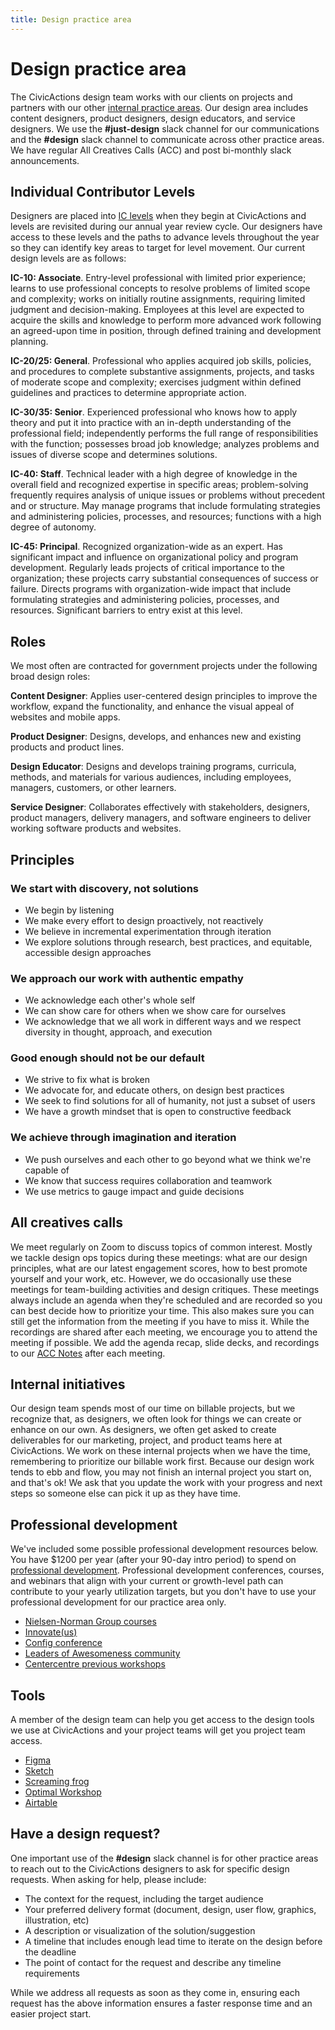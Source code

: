 ```yaml
---
title: Design practice area
---
```


# Design practice area

The CivicActions design team works with our clients on projects and partners with our other [internal practice areas](../../practice-areas/README.md). Our design area includes content designers, product designers, design educators, and service designers. We use the **#just-design** slack channel for our communications and the **#design** slack channel to communicate across other practice areas. We have regular All Creatives Calls (ACC) and post bi-monthly slack announcements.

## Individual Contributor Levels

Designers are placed into [IC levels](https://docs.google.com/spreadsheets/d/1GrO9Et2Z1NqjoJiO_BkLIqGZl7lVTTDAP5iSo0NuOfg/edit?usp=sharing) when they begin at CivicActions and levels are revisited during our annual year review cycle. Our designers have access to these levels and the paths to advance levels throughout the year so they can identify key areas to target for level movement. Our current design levels are as follows:

**IC-10: Associate**. Entry-level professional with limited prior experience; learns to use professional concepts to resolve problems of limited scope and complexity; works on initially routine assignments, requiring limited judgment and decision-making. Employees at this level are expected to acquire the skills and knowledge to perform more advanced work following an agreed-upon time in position, through defined training and development planning.

**IC-20/25: General**. Professional who applies acquired job skills, policies, and procedures to complete substantive assignments, projects, and tasks of moderate scope and complexity; exercises judgment within defined guidelines and practices to determine appropriate action.

**IC-30/35: Senior**. Experienced professional who knows how to apply theory and put it into practice with an in-depth understanding of the professional field; independently performs the full range of responsibilities with the function; possesses broad job knowledge; analyzes problems and issues of diverse scope and determines solutions.

**IC-40: Staff**. Technical leader with a high degree of knowledge in the overall field and recognized expertise in specific areas; problem-solving frequently requires analysis of unique issues or problems without precedent and or structure. May manage programs that include formulating strategies and administering policies, processes, and resources; functions with a high degree of autonomy.

**IC-45: Principal**. Recognized organization-wide as an expert. Has significant impact and influence on organizational policy and program development. Regularly leads projects of critical importance to the organization; these projects carry substantial consequences of success or failure. Directs programs with organization-wide impact that include formulating strategies and administering policies, processes, and resources. Significant barriers to entry exist at this level.

## Roles

We most often are contracted for government projects under the following broad design roles:

**Content Designer**: Applies user-centered design principles to improve the workflow, expand the functionality, and enhance the visual appeal of websites and mobile apps.

**Product Designer**: Designs, develops, and enhances new and existing products and product lines.

**Design Educator**: Designs and develops training programs, curricula, methods, and materials for various audiences, including employees, managers, customers, or other learners.

**Service Designer**: Collaborates effectively with stakeholders, designers, product managers, delivery managers, and software engineers to deliver working software products and websites.

## Principles

### We start with discovery, not solutions

-   We begin by listening
-   We make every effort to design proactively, not reactively
-   We believe in incremental experimentation through iteration
-   We explore solutions through research, best practices, and equitable, accessible design approaches

### We approach our work with authentic empathy

-   We acknowledge each other's whole self
-   We can show care for others when we show care for ourselves
-   We acknowledge that we all work in different ways and we respect diversity in thought, approach, and execution

### Good enough should not be our default

-   We strive to fix what is broken
-   We advocate for, and educate others, on design best practices
-   We seek to find solutions for all of humanity, not just a subset of users
-   We have a growth mindset that is open to constructive feedback

### We achieve through imagination and iteration

-   We push ourselves and each other to go beyond what we think we're capable of
-   We know that success requires collaboration and teamwork
-   We use metrics to gauge impact and guide decisions

## All creatives calls

We meet regularly on Zoom to discuss topics of common interest. Mostly we tackle design ops topics during these meetings: what are our design principles, what are our latest engagement scores, how to best promote yourself and your work, etc. However, we do occasionally use these meetings for team-building activities and design critiques. These meetings always include an agenda when they're scheduled and are recorded so you can best decide how to prioritize your time. This also makes sure you can still get the information from the meeting if you have to miss it. While the recordings are shared after each meeting, we encourage you to attend the meeting if possible.
We add the agenda recap, slide decks, and recordings to our [ACC Notes](https://civicactions.atlassian.net/wiki/spaces/DES/pages/94044176/Meetings+Connection) after each meeting.

## Internal initiatives

Our design team spends most of our time on billable projects, but we recognize that, as designers, we often look for things we can create or enhance on our own. As designers, we often get asked to create deliverables for our marketing, project, and product teams here at CivicActions. We work on these internal projects when we have the time, remembering to prioritize our billable work first. Because our design work tends to ebb and flow, you may not finish an internal project you start on, and that's ok! We ask that you update the work with your progress and next steps so someone else can pick it up as they have time.

## Professional development

We've included some possible professional development resources below. You have $1200 per year (after your 90-day intro period) to spend on [professional development](../../professional-development.md). Professional development conferences, courses, and webinars that align with your current or growth-level path can contribute to your yearly utilization targets, but you don't have to use your professional development for our practice area only.

-   [Nielsen-Norman Group courses](https://www.nngroup.com/training/)
-   [Innovate(us)](https://course.innovate-us.org/)
-   [Config conference](https://config.figma.com/)
-   [Leaders of Awesomeness community](https://leaders.centercentre.com/)
-   [Centercentre previous workshops](https://essentials.centercentre.com/)

## Tools

A member of the design team can help you get access to the design tools we use at CivicActions and your project teams will get you project team access.

-   [Figma](https://www.figma.com/)
-   [Sketch](https://www.sketch.com/)
-   [Screaming frog](https://www.screamingfrog.co.uk/)
-   [Optimal Workshop](https://www.optimalworkshop.com/)
-   [Airtable](https://airtable.com/)

## Have a design request?

One important use of the **#design** slack channel is for other practice areas to reach out to the CivicActions designers to ask for specific design requests. When asking for help, please include:

-   The context for the request, including the target audience
-   Your preferred delivery format (document, design, user flow, graphics, illustration, etc)
-   A description or visualization of the solution/suggestion
-   A timeline that includes enough lead time to iterate on the design before the deadline
-   The point of contact for the request and describe any timeline requirements

While we address all requests as soon as they come in, ensuring each request has the above information ensures a faster response time and an easier project start.
